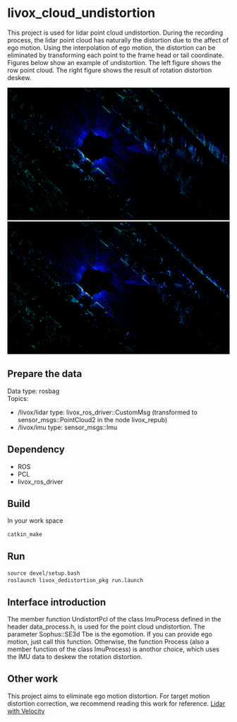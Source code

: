 # livox_cloud_undistortion
This project is used for lidar point cloud undistortion. During the recording process, the lidar point cloud has naturally the distortion due to the affect of ego motion. Using the interpolation of ego motion, the distortion can be eliminated by transforming each point to the frame head or tail coordinate. Figures below show an example of undistortion. The left figure shows the row point cloud. The right figure shows the result of rotation distortion deskew.

<div align="center">
<img src="./launch/before.png" height="300px">
<img src="./launch/after.png" height="300px">
</div>

## Prepare the data
Data type: rosbag  
Topics: 
* /livox/lidar   type: livox_ros_driver::CustomMsg (transformed to sensor_msgs::PointCloud2 in the node livox_repub)
* /livox/imu     type: sensor_msgs::Imu

## Dependency
*  ROS
*  PCL
*  livox_ros_driver

## Build
In your work space
```
catkin_make
```

## Run
```
source devel/setup.bash
roslaunch livox_dedistortion_pkg run.launch
```

## Interface introduction
The member function UndistortPcl of the class ImuProcess defined in the header data_process.h, is used for the point cloud undistortion. The parameter Sophus::SE3d Tbe is the egomotion. If you can provide ego motion, just call this function. Otherwise, the function Process (also a member function of the class ImuProcess) is anothor choice, which uses the IMU data to deskew the rotation distortion.

## Other work
This project aims to eliminate ego motion distortion. For target motion distortion correction, we recommend reading this work for reference.
[Lidar with Velocity](https://github.com/ISEE-Technology/lidar-with-velocity)
